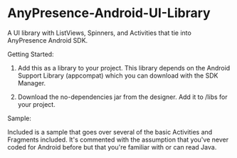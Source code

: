 AnyPresence-Android-UI-Library
==============================

A UI library with ListViews, Spinners, and Activities that tie into AnyPresence Android SDK.

Getting Started:

1) Add this as a library to your project. This library depends on the Android Support Library (appcompat) which you can download with the SDK Manager.

2) Download the no-dependencies jar from the designer. Add it to /libs for your project.

Sample:

Included is a sample that goes over several of the basic Activities and Fragments included. It's commented with the assumption that you've never coded for Android before but that you're familiar with or can read Java.